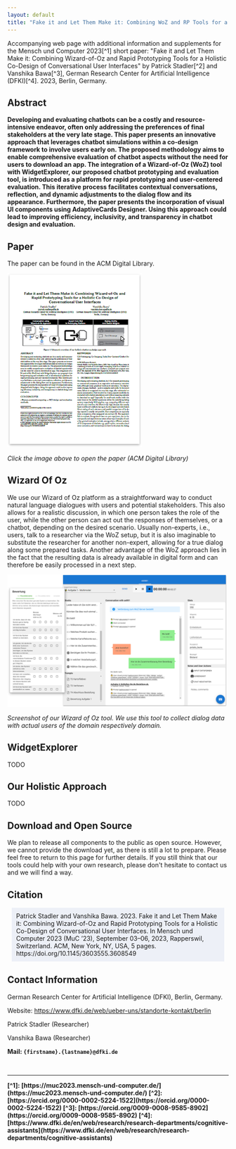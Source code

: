```yaml
---
layout: default
title: "Fake it and Let Them Make it: Combining WoZ and RP Tools for a Holistic Co-Design of CUIs"
---
```


Accompanying web page with additional information and supplements for the Mensch und Computer 2023[^1] short paper: "Fake it and Let Them Make it: Combining Wizard-of-Oz and Rapid Prototyping Tools for a Holistic Co-Design of Conversational User Interfaces" by Patrick Stadler[^2] and Vanshika Bawa[^3], German Research Center for Artificial Intelligence (DFKI)[^4]. 2023, Berlin, Germany.

## Abstract

**Developing and evaluating chatbots can be a costly and resource-intensive endeavor, often only addressing the preferences of final stakeholders at the very late stage. This paper presents an innovative approach that leverages chatbot simulations within a co-design framework to involve users early on. The proposed methodology aims to enable comprehensive evaluation of chatbot aspects without the need for users to download an app. The integration of a Wizard-of-Oz (WoZ) tool with WidgetExplorer, our proposed chatbot prototyping and evaluation tool, is introduced as a platform for rapid prototyping and user-centered evaluation. This iterative process facilitates contextual conversations, reflection, and dynamic adjustments to the dialog flow and its appearance. Furthermore, the paper presents the incorporation of visual UI components using AdaptiveCards Designer. Using this approach could lead to improving efficiency, inclusivity, and transparency in chatbot design and evaluation.**

## Paper

The paper can be found in the ACM Digital Library.

<a href="https://doi.org/10.1145/3603555.3608549" target="_blank"><img src="paper_preview.png" title="Link to Paper (ACM)" alt="Paper" width="306"></a>

<p><em>Click the image above to open the paper (ACM Digital Library)</em></p>

## Wizard Of Oz

We use our Wizard of Oz platform as a straightforward way to conduct natural language dialogues with users and potential stakeholders. This also allows for a realistic discussion, in which one person takes the role of the user, while the other person can act out the responses of themselves, or a chatbot, depending on the desired scenario. Usually non-experts, i.e., users, talk to a researcher via the WoZ setup, but it is also imaginable to substitute the researcher for another non-expert, allowing for a true dialog along some prepared tasks. Another advantage of the WoZ approach lies in the fact that the resulting data is already available in digital form and can therefore be easily processed in a next step.

<img src="woz.png" title="Wizard of Oz interface" alt="Paper" width="500">
<p><em>Screenshot of our Wizard of Oz tool. We use this tool to collect dialog data with actual users of the domain respectively domain.</em></p>

## WidgetExplorer

TODO

## Our Holistic Approach

TODO

## Download and Open Source

We plan to release all components to the public as open source. However, we cannot provide the download yet, as there is still a lot to prepare. Please feel free to return to this page for further details. If you still think that our tools could help with your own research, please don't hesitate to contact us and we will find a way.

## Citation

<p style="margin: 10px; padding: 10px; background: #edf0f7">
Patrick Stadler and Vanshika Bawa. 2023. Fake it and Let Them Make it: Combining Wizard-of-Oz and Rapid Prototyping Tools for a Holistic Co-Design of Conversational User Interfaces. In Mensch und Computer 2023 (MuC ’23), September 03–06, 2023, Rapperswil, Switzerland. ACM, New York, NY, USA, 5 pages. https://doi.org/10.1145/3603555.3608549
</p>

## Contact Information

<p>German Research Center for Artificial Intelligence (DFKI), Berlin, Germany.</p>
<p>Website: <a href="https://www.dfki.de/web/ueber-uns/standorte-kontakt/berlin" target="_blank">https://www.dfki.de/web/ueber-uns/standorte-kontakt/berlin</a></p>

<p>Patrick Stadler (Researcher)</p>
<p>Vanshika Bawa (Researcher)</p>

<p><b>Mail: <code>{firstname}.{lastname}@dfki.de</code></p>

<br style="margin-top: 20px; margin-bottom: 5px;" />
<hr />
[^1]: [https://muc2023.mensch-und-computer.de/](https://muc2023.mensch-und-computer.de/)
[^2]: [https://orcid.org/0000-0002-5224-1522](https://orcid.org/0000-0002-5224-1522)
[^3]: [https://orcid.org/0009-0008-9585-8902](https://orcid.org/0009-0008-9585-8902)
[^4]: [https://www.dfki.de/en/web/research/research-departments/cognitive-assistants](https://www.dfki.de/en/web/research/research-departments/cognitive-assistants)
